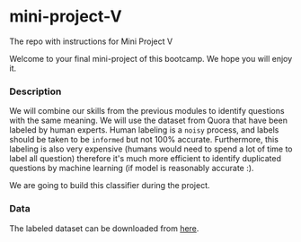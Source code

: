 # mini-project-V

The repo with instructions for Mini Project V

Welcome to your final mini-project of this bootcamp. We hope you will enjoy it. 

### Description

We will combine our skills from the previous modules to identify questions with the same meaning. We will use the dataset from Quora that have been labeled by human experts. Human labeling is a `noisy` process, and labels should be taken to be `informed` but not 100% accurate. Furthermore, this labeling is also very expensive (humans would need to spend a lot of time to label all question) therefore it's much more efficient to identify duplicated questions by machine learning (if model is reasonably accurate :).

We are going to build this classifier during the project.

### Data

The labeled dataset can be downloaded from [here](https://drive.google.com/file/d/19iWVGLBi7edqybybam56bt2Zy7vpf1Xc/view?usp=sharing).
